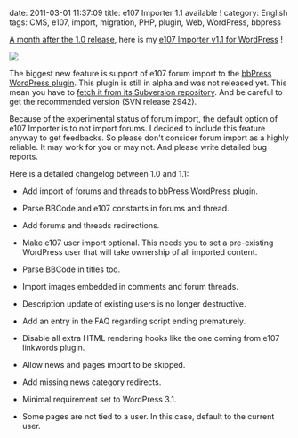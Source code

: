 date: 2011-03-01 11:37:09
title: e107 Importer 1.1 available !
category: English
tags: CMS, e107, import, migration, PHP, plugin, Web, WordPress, bbpress

[A month after the 1.0 release](http://kevin.deldycke.com/2011/01/e107-importer-wordpress-plugin-v1-0-released/), here is my [e107 Importer v1.1 for WordPress](http://wordpress.org/extend/plugins/e107-importer/) !

![](/static/uploads/2011/03/e107-importer-option-panel.png)

The biggest new feature is support of e107 forum import to the [bbPress WordPress plugin](http://wordpress.org/extend/plugins/bbpress/). This plugin is still in alpha and was not released yet. This mean you have to [fetch it from its Subversion repository](http://trac.bbpress.org/browser/branches/plugin?rev=2942). And be careful to get the recommended version (SVN release 2942).

Because of the experimental status of forum import, the default option of e107 Importer is to not import forums. I decided to include this feature anyway to get feedbacks. So please don't consider forum import as a highly reliable. It may work for you or may not. And please write detailed bug reports.

Here is a detailed changelog between 1.0 and 1.1:

  * Add import of forums and threads to bbPress WordPress plugin.

  * Parse BBCode and e107 constants in forums and thread.

  * Add forums and threads redirections.

  * Make e107 user import optional. This needs you to set a pre-existing WordPress user that will take ownership of all imported content.

  * Parse BBCode in titles too.

  * Import images embedded in comments and forum threads.

  * Description update of existing users is no longer destructive.

  * Add an entry in the FAQ regarding script ending prematurely.

  * Disable all extra HTML rendering hooks like the one coming from e107 linkwords plugin.

  * Allow news and pages import to be skipped.

  * Add missing news category redirects.

  * Minimal requirement set to WordPress 3.1.

  * Some pages are not tied to a user. In this case, default to the current user.

